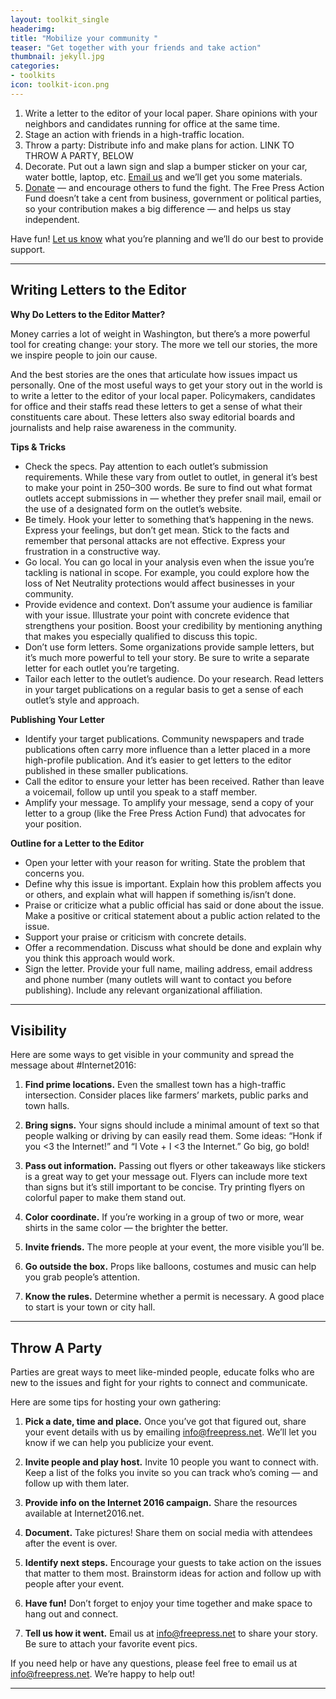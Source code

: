```yaml
---
layout: toolkit_single
headerimg:
title: "Mobilize your community "
teaser: "Get together with your friends and take action"
thumbnail: jekyll.jpg
categories:
- toolkits
icon: toolkit-icon.png
---
```


 1. Write a letter to the editor of your local paper. Share opinions with your neighbors and candidates running for office at the same time. 
 1. Stage an action with friends in a high-traffic location. 
 1. Throw a party: Distribute info and make plans for action. LINK TO THROW A PARTY, BELOW
 1. Decorate. Put out a lawn sign and slap a bumper sticker on your car, water bottle, laptop, etc. <a href="mailto:info@freepress.net?subject=Internet 2016 materials inquiry">Email us</a> and we’ll get you some materials.
 1. [Donate](https://act.freepress.net/donate/single/?source=internet2016) — and encourage others to fund the fight. The Free Press Action Fund doesn’t take a cent from business, government or political parties, so your contribution makes a big difference — and helps us stay independent.

Have fun! <a href="mailto:info@freepress.net?subject=Internet 2016 planning support">Let us know</a> what you’re planning and we’ll do our best to provide support.

***

## Writing Letters to the Editor

**Why Do Letters to the Editor Matter?**

Money carries a lot of weight in Washington, but there’s a more powerful tool for creating change: your story. The more we tell our stories, the more we inspire people to join our cause.

And the best stories are the ones that articulate how issues impact us personally. One of the most useful ways to get your story out in the world is to write a letter to the editor of your local paper. Policymakers, candidates for office and their staffs read these letters to get a sense of what their constituents care about. These letters also sway editorial boards and journalists and help raise awareness in the community.

**Tips & Tricks**

* Check the specs. Pay attention to each outlet’s submission requirements. While these vary from outlet to outlet, in general it’s best to make your point in 250–300 words. Be sure to find out what format outlets accept submissions in — whether they prefer snail mail, email or the use of a designated form on the outlet’s website.
* Be timely. Hook your letter to something that’s happening in the news. 
Express your feelings, but don’t get mean. Stick to the facts and remember that personal attacks are not effective. Express your frustration in a constructive way.
* Go local. You can go local in your analysis even when the issue you’re tackling is national in scope. For example, you could explore how the loss of Net Neutrality protections would affect businesses in your community. 
* Provide evidence and context. Don’t assume your audience is familiar with your issue. Illustrate your point with concrete evidence that strengthens your position. Boost your credibility by mentioning anything that makes you especially qualified to discuss this topic.
* Don’t use form letters. Some organizations provide sample letters, but it’s much more powerful to tell your story. Be sure to write a separate letter for each outlet you’re targeting.
* Tailor each letter to the outlet’s audience. Do your research. Read letters in your target publications on a regular basis to get a sense of each outlet’s style and approach. 

**Publishing Your Letter**
* Identify your target publications. Community newspapers and trade publications often carry more influence than a letter placed in a more high-profile publication. And it’s easier to get letters to the editor published in these smaller publications.
* Call the editor to ensure your letter has been received. Rather than leave a voicemail, follow up until you speak to a staff member.
* Amplify your message. To amplify your message, send a copy of your letter to a group (like the Free Press Action Fund) that advocates for your position. 

**Outline for a Letter to the Editor**
* Open your letter with your reason for writing. State the problem that concerns you.
* Define why this issue is important. Explain how this problem affects you or others, and explain what will happen if something is/isn’t done.
* Praise or criticize what a public official has said or done about the issue. Make a positive or critical statement about a public action related to the issue.
* Support your praise or criticism with concrete details.
* Offer a recommendation. Discuss what should be done and explain why you think this approach would work.
* Sign the letter. Provide your full name, mailing address, email address and phone number (many outlets will want to contact you before publishing). Include any relevant organizational affiliation.

***
## Visibility

Here are some ways to get visible in your community and spread the message about #Internet2016:

 1. **Find prime locations.** Even the smallest town has a high-traffic intersection. Consider places like farmers’ markets, public parks and town halls. 

 1. **Bring signs.** Your signs should include a minimal amount of text so that people walking or driving by can easily read them. Some ideas: “Honk if you <3 the Internet!” and “I Vote + I <3 the Internet.” Go big, go bold!

 1. **Pass out information.** Passing out flyers or other takeaways like stickers is a great way to get your message out. Flyers can include more text than signs but it’s still important to be concise. Try printing flyers on colorful paper to make them stand out.

 1. **Color coordinate.** If you’re working in a group of two or more, wear shirts in the same color — the brighter the better.

 1. **Invite friends.** The more people at your event, the more visible you’ll be.

 1. **Go outside the box.** Props like balloons, costumes and music can help you grab people’s attention. 

 1. **Know the rules.** Determine whether a permit is necessary. A good place to start is your town or city hall. 
 
***
## Throw A Party

Parties are great ways to meet like-minded people, educate folks who are new to the issues and fight for your rights to connect and communicate.

Here are some tips for hosting your own gathering:

 1. **Pick a date, time and place.** Once you’ve got that figured out, share your event details with us by emailing info@freepress.net. We’ll let you know if we can help you publicize your event.
 
 1. **Invite people and play host.** Invite 10 people you want to connect with. Keep a list of the folks you invite so you can track who’s coming — and follow up with them later.
 
 1. **Provide info on the Internet 2016 campaign.** Share the resources available at Internet2016.net.
 
 1. **Document.** Take pictures! Share them on social media with attendees after the event is over.
 
 1. **Identify next steps.** Encourage your guests to take action on the issues that matter to them most. Brainstorm ideas for action and follow up with people after your event. 
 
 1. **Have fun!** Don’t forget to enjoy your time together and make space to hang out and connect.
 
 1. **Tell us how it went.** Email us at info@freepress.net to share your story. Be sure to attach your favorite event pics.

If you need help or have any questions, please feel free to email us at <a href="mailto:info@freepress.net">info@freepress.net</a>. We’re happy to help out!

***
